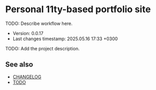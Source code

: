 <!--
@since 2024.05.04, 21:07
@changed 2024.05.04, 21:07
-->

# Personal 11ty-based portfolio site

TODO: Describe workflow here.

- Version: 0.0.17
- Last changes timestamp: 2025.05.16 17:33 +0300

TODO: Add the project description.

## See also

- [CHANGELOG](CHANGELOG.md)
- [TODO](TODO.md)

